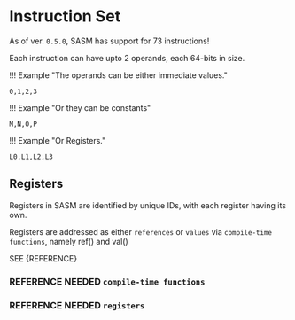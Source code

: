 # Instruction Set

As of ver. `0.5.0`, SASM has support for 73 instructions!

Each instruction can have upto 2 operands, each 64-bits in size.

!!! Example "The operands can be either immediate values."

    0,1,2,3

!!! Example "Or they can be constants"

    M,N,O,P

!!! Example "Or Registers."

    L0,L1,L2,L3

## Registers

Registers in SASM are identified by unique IDs, with each register having its own.

Registers are addressed as either `references` or `values` via `compile-time functions`, namely ref() and val()

SEE {REFERENCE}

### REFERENCE NEEDED `compile-time functions`
### REFERENCE NEEDED `registers`